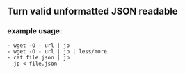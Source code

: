 ## Turn valid unformatted JSON readable

### example usage:
```
- wget -O - url | jp
- wget -O - url | jp | less/more
- cat file.json | jp
- jp < file.json
```